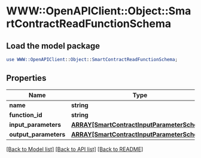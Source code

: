 # WWW::OpenAPIClient::Object::SmartContractReadFunctionSchema

## Load the model package
```perl
use WWW::OpenAPIClient::Object::SmartContractReadFunctionSchema;
```

## Properties
Name | Type | Description | Notes
------------ | ------------- | ------------- | -------------
**name** | **string** |  | [optional] 
**function_id** | **string** |  | [optional] 
**input_parameters** | [**ARRAY[SmartContractInputParameterSchema]**](SmartContractInputParameterSchema.md) |  | [optional] 
**output_parameters** | [**ARRAY[SmartContractInputParameterSchema]**](SmartContractInputParameterSchema.md) |  | [optional] 

[[Back to Model list]](../README.md#documentation-for-models) [[Back to API list]](../README.md#documentation-for-api-endpoints) [[Back to README]](../README.md)


